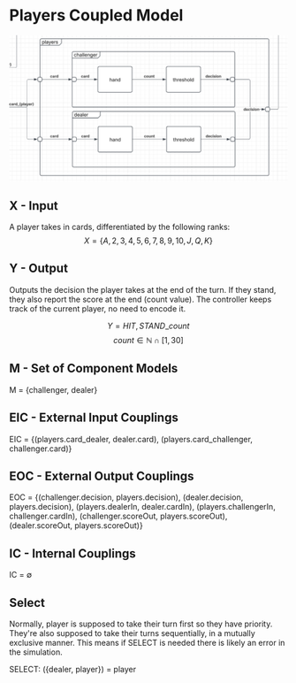 # Players Coupled Model
![img](players.png)
## X - Input
A player takes in cards, differentiated by the following ranks:
$$ X = \{A,2,3,4,5,6,7,8,9,10,J,Q,K\} $$

## Y - Output
Outputs the decision the player takes at the end of the turn. If they stand, they also report the score at the end (count value).
The controller keeps track of the current player, no need to encode it.

$$Y = {HIT,STAND\_count}$$
$$ count \in \mathbb{N} \cap [1, 30]$$

## M - Set of Component Models
M = {challenger, dealer}

## EIC - External Input Couplings
EIC = {(players.card_dealer, dealer.card), (players.card_challenger, challenger.card)}

## EOC - External Output Couplings
EOC = {(challenger.decision, players.decision), (dealer.decision, players.decision), (players.dealerIn, dealer.cardIn), (players.challengerIn, challenger.cardIn), (challenger.scoreOut, players.scoreOut), (dealer.scoreOut, players.scoreOut)}

## IC - Internal Couplings
IC = $\emptyset$ 

## Select
Normally, player is supposed to take their turn first so they have priority. 
They're also supposed to take their turns sequentially, in a mutually exclusive manner.
This means if SELECT is needed there is likely an error in the simulation.

SELECT: ({dealer, player}) = player
